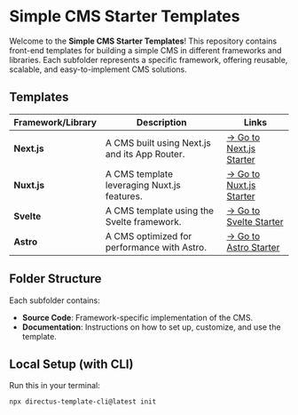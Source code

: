 # Simple CMS Starter Templates

Welcome to the **Simple CMS Starter Templates**! This repository contains front-end templates for building a simple CMS
in different frameworks and libraries. Each subfolder represents a specific framework, offering reusable, scalable, and
easy-to-implement CMS solutions.

## **Templates**

| Framework/Library | Description                                   | Links |
| ----------------- | --------------------------------------------- |-------------- |
| **Next.js**       | A CMS built using Next.js and its App Router. |[→ Go to Next.js Starter](./next) |
| **Nuxt.js**       | A CMS template leveraging Nuxt.js features.   | [→ Go to Nuxt.js Starter](./nuxt) |
| **Svelte**        | A CMS template using the Svelte framework.    | [→ Go to Svelte Starter](./svelte) |
| **Astro**         | A CMS optimized for performance with Astro.   |[→ Go to Astro Starter](./astro) |

## **Folder Structure**

Each subfolder contains:

- **Source Code**: Framework-specific implementation of the CMS.
- **Documentation**: Instructions on how to set up, customize, and use the template.

## Local Setup (with CLI)

Run this in your terminal:

```bash
npx directus-template-cli@latest init
```
